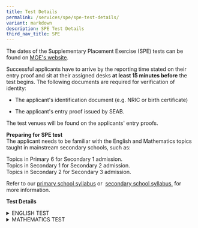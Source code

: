 ```yaml
---
title: Test Details
permalink: /services/spe/spe-test-details/
variant: markdown
description: SPE Test Details
third_nav_title: SPE
---
```

<p>The dates of the Supplementary Placement Exercise (SPE) tests can be found
on&nbsp;<a href="https://www.moe.gov.sg/returning-singaporeans/secondary/spe/test-details" rel="noopener noreferrer nofollow" target="_blank"><u>MOE's website</u></a>.</p>
<p>Successful applicants have to arrive by the reporting time stated on their
entry proof&nbsp;and sit at their assigned desks&nbsp;<strong>at least 15 minutes before</strong>&nbsp;the
test begins. The following documents are required for verification of identity:</p>
<ul data-tight="true" class="tight">
<li>
<p>The applicant's identification document (e.g. NRIC or birth certificate)</p>
</li>
<li>
<p>The applicant's entry proof issued by SEAB.</p>
</li>
</ul>
<p>The test venues will be found on the applicants' entry proofs.</p>
<p><strong>Preparing for SPE test</strong> 
<br>The applicant needs to be familiar with the English and Mathematics topics
taught in mainstream secondary schools, such as:</p>
<p>Topics in Primary 6 for Secondary 1 admission.
<br>Topics in Secondary 1 for Secondary 2 admission.
<br>Topics in Secondary 2 for Secondary 3 admission.</p>
<p>Refer to our&nbsp;<a href="https://www.moe.gov.sg/primary/curriculum/syllabus" rel="noopener noreferrer nofollow" target="_blank"><u>primary school syllabus</u></a>&nbsp;or&nbsp;
<a href="https://www.moe.gov.sg/secondary/courses/express/electives" rel="noopener noreferrer nofollow" target="_blank"><u>secondary school syllabus</u> 
</a>&nbsp;for more information.</p>
<p><strong>Test Details</strong>
</p>
<div data-type="detailGroup" class="isomer-accordion isomer-accordion-white">
<details class="isomer-details">
<summary>ENGLISH TEST</summary>
<div data-type="detailsContent" class="isomer-details-content">
<p>The English test comprises two parts. The applicant will be given 2 hours
and 10 minutes to complete it:
<br>
</p>
<h4><strong>Part 1: Writing</strong></h4>
<p>2 topics are set for Secondary 1, while 4 topics are set for Secondary
2 and Secondary 3.</p>
<p>The applicant has to choose 1 topic for composition writing. The word
limits for the different academic levels are as follows:</p>
<ul data-tight="true" class="tight">
<li>
<p>Secondary 1: 200 to 300 words</p>
</li>
<li>
<p>Secondary 2: 250 to 350 words</p>
</li>
<li>
<p>Secondary 3: 300 to 400 words</p>
</li>
</ul>
<h4><strong>Part 2: Comprehension and language use</strong></h4>
<ul data-tight="true" class="tight">
<li>
<p>Compulsory multiple-choice questions</p>
</li>
<li>
<p>Comprehension (based on 2 passages): 15 items</p>
</li>
<li>
<p>Comprehension cloze (based on 2 passages): 15 items</p>
</li>
<li>
<p>Vocabulary: 10 items</p>
</li>
<li>
<p>Grammar: 10 items</p>
</li>
</ul>
</div>
</details>
<details class="isomer-details">
<summary>MATHEMATICS TEST</summary>
<div data-type="detailsContent" class="isomer-details-content">
<h4><strong>Mathematics test</strong></h4>
<p>The Mathematics test comprises 2 parts. The applicant will be given 30
minutes to complete Part 1, and 1 hour and 45 minutes to complete Part
2. They will not be allowed to use a calculator.</p>
<h4><strong>Part 1</strong></h4>
<p>Multiple-choice questions: 34 items</p>
<table>
<tbody>
<tr>
<td style="text-align:left;background-color:#c2e7ff;" rowspan="1" colspan="1">
<p>The applicant will need a pencil to shade the answers on the <strong><a href="https://www.moe.gov.sg/-/media/files/others/sample-oas.ashx" rel="noopener noreferrer nofollow" target="_blank"><u>Optical Answer Sheet (OAS)</u></a></strong> provided.</p>
</td>
</tr>
</tbody>
</table>
<h4><strong>Part 2</strong></h4>
<ul data-tight="true" class="tight">
<li>
<p>Short-answer questions: 20 items</p>
</li>
<li>
<p>Open-ended questions: 10 to 15 items</p>
</li>
</ul>
<p>For both short-answer and open-ended questions, the applicant has to show
the method of solution clearly by writing their working steps in the spaces
provided in addition to providing the final answers.</p>
<p>Generally, open-ended questions require longer and more complex method
of solutions as compared to short-answer questions.</p>
</div>
</details>
</div>
<p></p>